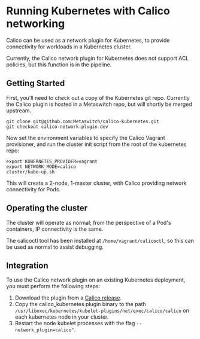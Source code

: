# Running Kubernetes with Calico networking
Calico can be used as a network plugin for Kubernetes, to provide connectivity for workloads in a Kubernetes cluster.

Currently, the Calico network plugin for Kubernetes does not support ACL policies, but this function is in the pipeline.

## Getting Started
First, you'll need to check out a copy of the Kubernetes git repo. Currently the Calico plugin is hosted in a Metaswitch repo, but will shortly be merged upstream.

```
git clone git@github.com:Metaswitch/calico-kubernetes.git
git checkout calico-network-plugin-dev
```

Now set the environment variables to specify the Calico Vagrant provisioner, and run the cluster init script from the root of the kubernetes repo:

```
export KUBERNETES_PROVIDER=vagrant
export NETWORK_MODE=calico
cluster/kube-up.sh
```

This will create a 2-node, 1-master cluster, with Calico providing network connectivity for Pods.

## Operating the cluster
The cluster will operate as normal; from the perspective of a Pod's containers, IP connectivity is the same.

The calicoctl tool has been installed at `/home/vagrant/calicoctl`, so this can be used as normal to assist debugging.

## Integration
To use the Calico network plugin on an existing Kubernetes deployment, you must perform the following steps:
 
1. Download the plugin from a [Calico release](https://github.com/Metaswitch/calico-docker/releases/download/v0.4.8/calico_kubernetes).
2. Copy the calico_kubernetes plugin binary to the path `/usr/libexec/kubernetes/kubelet-plugins/net/exec/calico/calico` on each kubernetes node in your cluster.
3. Restart the node kubelet processes with the flag `--network_plugin=calico"`.
